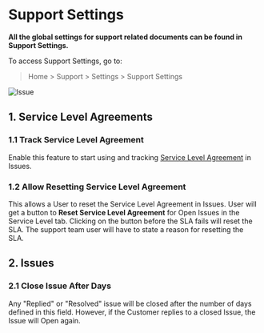 <!-- add-breadcrumbs -->
# Support Settings

**All the global settings for support related documents can be found in Support Settings.**

To access Support Settings, go to:
> Home > Support > Settings > Support Settings

<img class="screenshot" alt="Issue" src="{{docs_base_url}}/assets/img/support/support-settings.png">

## 1. Service Level Agreements
### 1.1 Track Service Level Agreement
Enable this feature to start using and tracking [Service Level Agreement](/docs/v13/user/manual/en/support/service-level-agreement) in Issues.

### 1.2 Allow Resetting Service Level Agreement
This allows a User to reset the Service Level Agreement in Issues. User will get a button to **Reset Service Level Agreement** for Open Issues in the Service Level tab. Clicking on the button before the SLA fails will reset the SLA. The support team user will have to state a reason for resetting the SLA.

## 2. Issues
### 2.1 Close Issue After Days
Any "Replied" or "Resolved" issue will be closed after the number of days defined in this field. However, if the Customer replies to a closed Issue, the Issue will Open again.

